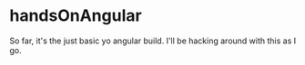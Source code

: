 handsOnAngular
==============

So far, it's the just basic yo angular build. I'll be hacking around with this as I go.
